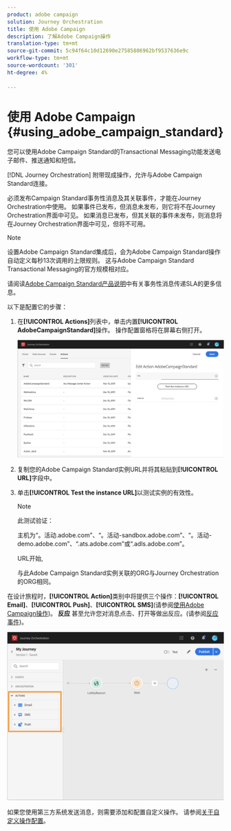 ```yaml
---
product: adobe campaign
solution: Journey Orchestration
title: 使用 Adobe Campaign
description: 了解Adobe Campaign操作
translation-type: tm+mt
source-git-commit: 5c94f64c10d12690e27585806962bf9537636e9c
workflow-type: tm+mt
source-wordcount: '301'
ht-degree: 4%

---
```



# 使用 Adobe Campaign {#using_adobe_campaign_standard}

您可以使用Adobe Campaign Standard的Transactional Messaging功能发送电子邮件、推送通知和短信。

[!DNL Journey Orchestration] 附带现成操作，允许与Adobe Campaign Standard连接。

必须发布Campaign Standard事务性消息及其关联事件，才能在Journey Orchestration中使用。 如果事件已发布，但消息未发布，则它将不在Journey Orchestration界面中可见。 如果消息已发布，但其关联的事件未发布，则消息将在Journey Orchestration界面中可见，但将不可用。

>[!NOTE]
>
>设置Adobe Campaign Standard集成后，会为Adobe Campaign Standard操作自动定义每秒13次调用的上限规则。 这与Adobe Campaign Standard Transactional Messaging的官方规模相对应。
>
>请阅读[Adobe Campaign Standard产品说明](https://helpx.adobe.com/legal/product-descriptions/campaign-standard.html)中有关事务性消息传递SLA的更多信息。

以下是配置它的步骤：

1. 在&#x200B;**[!UICONTROL Actions]**&#x200B;列表中，单击内置&#x200B;**[!UICONTROL AdobeCampaignStandard]**&#x200B;操作。 操作配置窗格将在屏幕右侧打开。

   ![](../assets/actioncampaign.png)

1. 复制您的Adobe Campaign Standard实例URL并将其粘贴到&#x200B;**[!UICONTROL URL]**&#x200B;字段中。

1. 单击&#x200B;**[!UICONTROL Test the instance URL]**&#x200B;以测试实例的有效性。

   >[!NOTE]
   >
   >此测试验证：
   >
   >主机为“。活动.adobe.com”、“。活动-sandbox.adobe.com”、“。活动-demo.adobe.com”、“.ats.adobe.com”或“.adls.adobe.com”。
   >
   >URL开始,
   >
   >与此Adobe Campaign Standard实例关联的ORG与Journey Orchestration的ORG相同。

在设计旅程时，**[!UICONTROL Action]**&#x200B;类别中将提供三个操作：**[!UICONTROL Email]**、**[!UICONTROL Push]**、**[!UICONTROL SMS]**(请参阅[使用Adobe Campaign操作](../building-journeys/using-adobe-campaign-actions.md))。 **反应** 甚至允许您对消息点击、打开等做出反应。(请参阅[反应事件](../building-journeys/reaction-events.md))。

![](../assets/journey58.png)

如果您使用第三方系统发送消息，则需要添加和配置自定义操作。 请参阅[关于自定义操作配置](../action/about-custom-action-configuration.md)。

